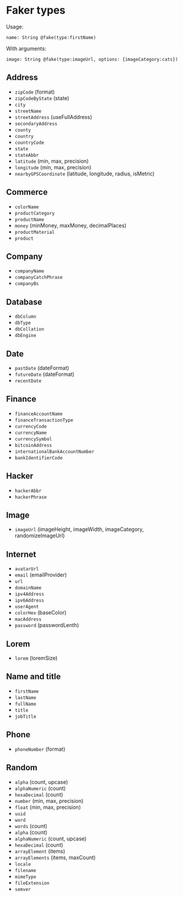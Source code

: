 # Faker types

Usage:

`name: String @fake(type:firstName)`

With arguments:

`image: String @fake(type:imageUrl, options: {imageCategory:cats})`

## Address

- `zipCode` (format)
- `zipCodeByState` (state)
- `city`
- `streetName`
- `streetAddress` (useFullAddress)
- `secondaryAddress`
- `county`
- `country`
- `countryCode`
- `state`
- `stateAbbr`
- `latitude` (min, max, precision)
- `longitude` (min, max, precision)
- `nearbyGPSCoordinate` (latitude, longitude, radius, isMetric)

## Commerce

- `colorName`
- `productCategory`
- `productName`
- `money` (minMoney, maxMoney, decimalPlaces)
- `productMaterial`
- `product`

## Company

- `companyName`
- `companyCatchPhrase`
- `companyBs`

## Database

- `dbColumn`
- `dbType`
- `dbCollation`
- `dbEngine`

## Date

- `pastDate` (dateFormat)
- `futureDate` (dateFormat)
- `recentDate`

## Finance

- `financeAccountName`
- `financeTransactionType`
- `currencyCode`
- `currencyName`
- `currencySymbol`
- `bitcoinAddress`
- `internationalBankAccountNumber`
- `bankIdentifierCode`

## Hacker

- `hackerAbbr`
- `hackerPhrase`

## Image

- `imageUrl` (imageHeight, imageWidth, imageCategory, randomizeImageUrl)

## Internet

- `avatarUrl`
- `email` (emailProvider)
- `url`
- `domainName`
- `ipv4Address`
- `ipv6Address`
- `userAgent`
- `colorHex` (baseColor)
- `macAddress`
- `password` (passwordLenth)

## Lorem

- `lorem` (loremSize)

## Name and title

- `firstName`
- `lastName`
- `fullName`
- `title`
- `jobTitle`

## Phone

- `phoneNumber` (format)

## Random

- `alpha` (count, upcase)
- `alphaNumeric` (count)
- `hexaDecimal` (count)
- `number` (min, max, precision)
- `float` (min, max, precision)
- `uuid`
- `word`
- `words` (count)
- `alpha` (count)
- `alphaNumeric` (count, upcase)
- `hexaDecimal` (count)
- `arrayElement` (items)
- `arrayElements` (items, maxCount)
- `locale`
- `filename`
- `mimeType`
- `fileExtension`
- `semver`
